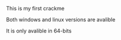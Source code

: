 This is my first crackme

Both windows and linux versions are avalible

It is only avalible in 64-bits

